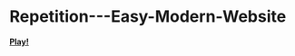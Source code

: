 # Repetition---Easy-Modern-Website
<b>[Play!](https://philipburesh.github.io/Repetition---Easy-Modern-Website/)</b>
